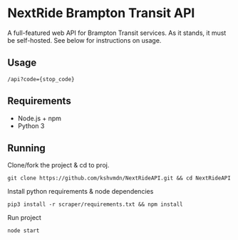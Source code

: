 # NextRide Brampton Transit API
A full-featured web API for Brampton Transit services. As it stands, it must be self-hosted. See below for instructions on usage. 

## Usage

```
/api?code={stop_code}
```

## Requirements
- Node.js + npm
- Python 3

## Running

Clone/fork the project & cd to proj.
```
git clone https://github.com/kshvmdn/NextRideAPI.git && cd NextRideAPI
```
Install python requirements & node dependencies
```
pip3 install -r scraper/requirements.txt && npm install
```
Run project
```
node start
```
